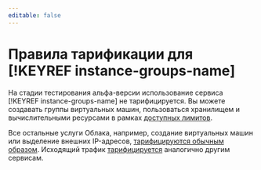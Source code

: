 ```yaml
---
editable: false
---
```


# Правила тарификации для [!KEYREF instance-groups-name]

На стадии тестирования альфа-версии использование сервиса [!KEYREF instance-groups-name] не тарифицируется. Вы можете создавать группы виртуальных машин, пользоваться хранилищем и вычислительными ресурсами в рамках [доступных лимитов](concepts/limits.md).

Все остальные услуги Облака, например, создание виртуальных машин или выделение внешних IP-адресов, [тарифицируются обычным образом](../billing/pricing.md). Исходящий трафик [тарифицируется](../compute/pricing.md#prices-traffic) аналогично другим сервисам.
